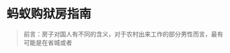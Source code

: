 # 蚂蚁购狱房指南

> 前言：房子对国人有不同的含义，对于农村出来工作的部分男性而言，最有可能是在省城或者

<!--stackedit_data:
eyJoaXN0b3J5IjpbLTE4Nzk0NDY3ODcsODU2ODk0MjY5LDIxMz
UwMjUwNjMsMTg1NTU1MjA2MF19
-->